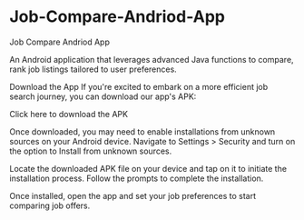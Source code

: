# Job-Compare-Andriod-App
Job Compare Andriod App

An Android application that leverages advanced Java functions to compare, rank job listings tailored to user preferences.

Download the App
If you're excited to embark on a more efficient job search journey, you can download our app's APK:

Click here to download the APK

Once downloaded, you may need to enable installations from unknown sources on your Android device. Navigate to Settings > Security and turn on the option to Install from unknown sources.

Locate the downloaded APK file on your device and tap on it to initiate the installation process. Follow the prompts to complete the installation.

Once installed, open the app and set your job preferences to start comparing job offers.